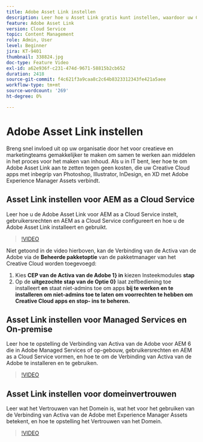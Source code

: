 ```yaml
---
title: Adobe Asset Link instellen
description: Leer hoe u Asset Link gratis kunt instellen, waardoor uw Creative Cloud-apps, zoals Photoshop, Illustrator, InDesign en XD, met Adobe Experience Manager Assets worden verbonden.
feature: Adobe Asset Link
version: Cloud Service
topic: Content Management
role: Admin, User
level: Beginner
jira: KT-9401
thumbnail: 338824.jpg
doc-type: Feature Video
exl-id: a62e936f-c231-474d-9671-58815b2cb652
duration: 2418
source-git-commit: f4c621f3a9caa8c2c64b8323312343fe421a5aee
workflow-type: tm+mt
source-wordcount: '269'
ht-degree: 0%

---
```


# Adobe Asset Link instellen

Breng snel invloed uit op uw organisatie door het voor creatieve en marketingteams gemakkelijker te maken om samen te werken aan middelen in het proces voor het maken van inhoud. Als u in IT bent, leer hoe te om Adobe Asset Link aan te zetten tegen geen kosten, die uw Creative Cloud apps met inbegrip van Photoshop, Illustrator, InDesign, en XD met Adobe Experience Manager Assets verbindt.

## Asset Link instellen voor AEM as a Cloud Service

Leer hoe u de Adobe Asset Link voor AEM as a Cloud Service instelt, gebruikersrechten en AEM as a Cloud Service configureert en hoe u de Adobe Asset Link installeert en gebruikt.

>[!VIDEO](https://video.tv.adobe.com/v/338824?quality=12&learn=on)

Niet getoond in de video hierboven, kan de Verbinding van de Activa van de Adobe via de __Beheerde pakketoptie__ van de pakketmanager van het Creative Cloud worden toegevoegd:

1. Kies __CEP van de Activa van de Adobe 1} in__ kiezen Insteekmodules __stap__
2. Op de __uitgezochte stap van de Optie 0}__ laat zelfbediening toe installeert __en__ staat niet-admins toe om apps __bij te werken en te installeren om niet-admins toe te laten om voorrechten te hebben om Creative Cloud apps en stop- ins te beheren.__

## Asset Link instellen voor Managed Services en On-premise

Leer hoe te opstelling de Verbinding van Activa van de Adobe voor AEM 6 die in Adobe Managed Services of op-gebouw, gebruikersrechten en AEM as a Cloud Service vormen, en hoe te om de Verbinding van Activa van de Adobe te installeren en te gebruiken.

>[!VIDEO](https://video.tv.adobe.com/v/338823?quality=12&learn=on)


## Asset Link instellen voor domeinvertrouwen

Leer wat het Vertrouwen van het Domein is, wat het voor het gebruiken van de Verbinding van Activa van de Adobe met Experience Manager Assets betekent, en hoe te opstelling het Vertrouwen van het Domein.

>[!VIDEO](https://video.tv.adobe.com/v/338825?quality=12&learn=on)
